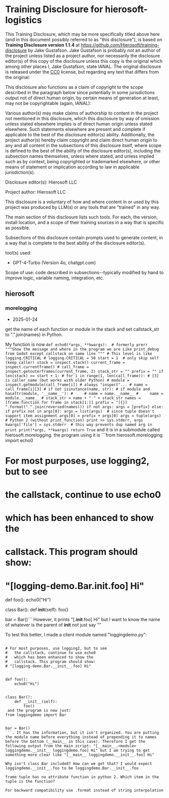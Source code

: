# Training Disclosure for hierosoft-logistics
This Training Disclosure, which may be more specifically titled above here (and in this document possibly referred to as "this disclosure"), is based on **Training Disclosure version 1.1.4** at https://github.com/Hierosoft/training-disclosure by Jake Gustafson. Jake Gustafson is probably *not* an author of the project unless listed as a project author, nor necessarily the disclosure editor(s) of this copy of the disclosure unless this copy is the original which among other places I, Jake Gustafson, state IANAL. The original disclosure is released under the [CC0](https://creativecommons.org/public-domain/cc0/) license, but regarding any text that differs from the original:

This disclosure also functions as a claim of copyright to the scope described in the paragraph below since potentially in some jurisdictions output not of direct human origin, by certain means of generation at least, may not be copyrightable (again, IANAL):

Various author(s) may make claims of authorship to content in the project not mentioned in this disclosure, which this disclosure by way of omission unless stated elsewhere implies is of direct human origin unless stated elsewhere. Such statements elsewhere are present and complete if applicable to the best of the disclosure editor(s) ability. Additionally, the project author(s) hereby claim copyright and claim direct human origin to any and all content in the subsections of this disclosure itself, where scope is defined to the best of the ability of the disclosure editor(s), including the subsection names themselves, unless where stated, and unless implied such as by context, being copyrighted or trademarked elsewhere, or other means of statement or implication according to law in applicable jurisdiction(s).

Disclosure editor(s): Hierosoft LLC

Project author: Hierosoft LLC

This disclosure is a voluntary of how and where content in or used by this project was produced by LLM(s) or any tools that are "trained" in any way.

The main section of this disclosure lists such tools. For each, the version, install location, and a scope of their training sources in a way that is specific as possible.

Subsections of this disclosure contain prompts used to generate content, in a way that is complete to the best ability of the disclosure editor(s).

tool(s) used:
- GPT-4-Turbo (Version 4o, chatgpt.com)

Scope of use: code described in subsections--typically modified by hand to improve logic, variable naming, integration, etc.

## hierosoft
### morelogging
- 2025-01-24

get the name of each function or module in the stack and set callstack_str to ".".join(names) in Python.

My function is now ```
def echo0(*args, **kwargs):  # formerly prerr
    """Show the message and where in the program we are
    Like print_debug from Godot except callstack on same line
    """
    # This level is like logging.CRITICAL
    # logging.CRITICAL = 50
    start = 1  # only skip self (keep caller)
    stack = inspect.stack()
    current_frame = inspect.currentframe()
    # call_frame = inspect.getouterframes(current_frame, 2)
    stack_str = ""
    prefix = ""
    if len(stack) >= start + 1:
        # for i in range(1, len(call_frame)):
        # [3] is caller_name (but works with older Python)
        # module = inspect.getmodule(call_frame[i]) # always "inspect"...
        # name = call_frame[i][3]
        # if not isinstance(name, str):
        # if module and hasattr(module, '__name__'):
        #     # name = name.__name__
        #     name = module.__name__
        # stack_str = name + " " + stack_str
        names = [frame.function for frame in stack[1:]]
        prefix = "[{}] ".format(".".join(reversed(names)))
        if not args:
            args = [prefix]
        else:
            if prefix not in args[0]:
                args = list(args)  # since tuple doesn't support item assignment
                args[0] = prefix + args[0]
                args = tuple(args)
    # Python 2 (without print_function) print >> sys.stderr, args
    kwargs['file'] = sys.stderr  # this way prevents dup named arg in print
    print(*args, **kwargs)
    return True ``` and it is in a submodule called hierosoft.morelogging. the program using it is ```from hierosoft.morelogging import echo0

# For most purposes, use logging2, but to see
#   the callstack, continue to use echo0
#   which has been enhanced to show the
#   callstack. This program should show:
# "[logging-demo.Bar.__init__.foo] Hi"


def foo():
    echo0("Hi")


class Bar():
    def __init__(self):
        foo()


bar = Bar()``` However, it prints "[<module>.__init__.foo] Hi" but I want to know the name of whatever is the parent of __init__ not just say "<module>"

To test this better, I made a client module named "loggingdemo.py": 
```from hierosoft.morelogging import echo0

# For most purposes, use logging2, but to see
#   the callstack, continue to use echo0
#   which has been enhanced to show the
#   callstack. This program should show:
# "[logging-demo.Bar.__init__.foo] Hi"


def foo():
    echo0("Hi")


class Bar():
    def __init__(self):
        foo()
 and the program is now just: 
from loggingdemo import Bar


bar = Bar()
```. It has the information, but it isn't organized. You are putting the module name before everything instead of prepending it to names before the bottom (__main__ in this case). Therefore I get the following output from the main script: "[__main__.<module> loggingdemo.__init__ loggingdemo.foo] Hi" but I am trying to get something more clear like "[__main__ loggingdemo.__init__.foo] Hi"

Why isn't class Bar included? How can we get that? I would expect loggingdemo.__init__.foo to be loggingdemo.Bar.__init__.foo

frame tuple has no attribute function in python 2. Which item in the tuple is the function?

For backward compatibility use .format instead of string interpolation
